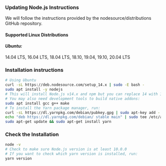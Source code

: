 ### Updating Node.js Instructions

We will follow the instructions provided by the nodesource/distributions GitHub repository.

#### Supported Linux Distributions

#### *Ubuntu:*
14.04 LTS, 16.04 LTS, 18.04 LTS, 18.10, 19.04, 19.10, 20.04 LTS

### Installation instructions

```bash
# Using Ubuntu
curl -sL https://deb.nodesource.com/setup_14.x | sudo -E bash -
sudo apt install -y nodejs
# This will install Node.js v14.x and npm but you can replace 14 with 10, 12, or 13 for earlier versions
# You may also need development tools to build native addons:
sudo apt install gcc g++ make
# To install the Yarn package manager, run:
curl -sL https://dl.yarnpkg.com/debian/pubkey.gpg | sudo apt-key add -
echo "deb https://dl.yarnpkg.com/debian/ stable main" | sudo tee /etc/apt/sources.list.d/yarn.list
sudo apt-get update && sudo apt-get install yarn
```

### Check the Installation

```bash
node -v
# Check to make sure Node.js version is at least 10.0.0
# If you want to check which yarn version is installed, run:
yarn version
```